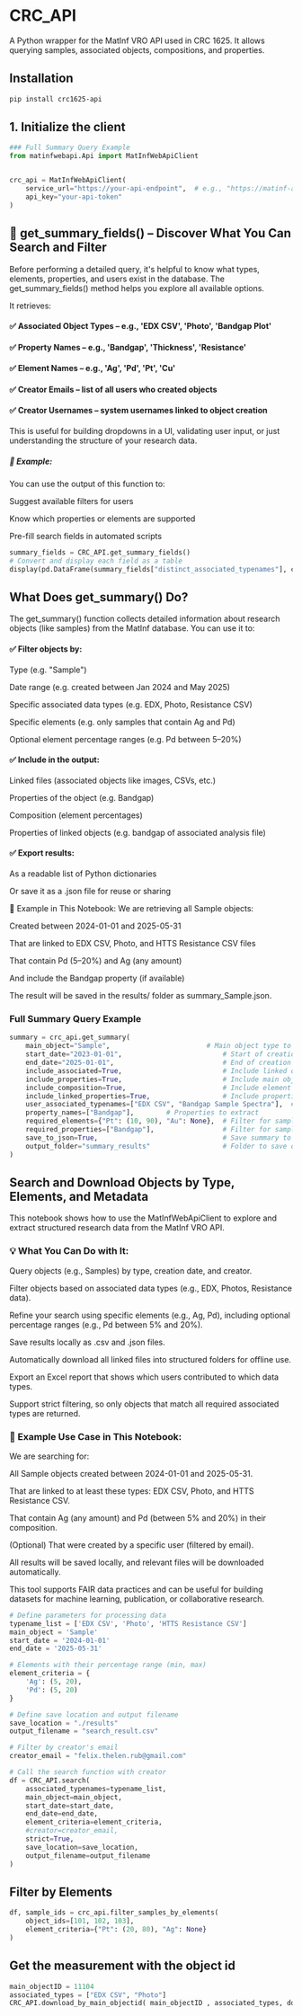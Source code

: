 # CRC_API

A Python wrapper for the MatInf VRO API used in CRC 1625. It allows querying samples, associated objects, compositions, and properties.

## Installation

```bash
pip install crc1625-api
```

## 1. Initialize the client
```python
### Full Summary Query Example
from matinfwebapi.Api import MatInfWebApiClient


crc_api = MatInfWebApiClient(
    service_url="https://your-api-endpoint",  # e.g., "https://matinf-api.crc1625.de"
    api_key="your-api-token"
)
```
## 🧭 get_summary_fields() – Discover What You Can Search and Filter
Before performing a detailed query, it's helpful to know what types, elements, properties, and users exist in the database.
The get_summary_fields() method helps you explore all available options.

It retrieves:

#### ✅ Associated Object Types – e.g., 'EDX CSV', 'Photo', 'Bandgap Plot'

#### ✅ Property Names – e.g., 'Bandgap', 'Thickness', 'Resistance'

#### ✅ Element Names – e.g., 'Ag', 'Pd', 'Pt', 'Cu'

#### ✅ Creator Emails – list of all users who created objects

#### ✅ Creator Usernames – system usernames linked to object creation

This is useful for building dropdowns in a UI, validating user input, or just understanding the structure of your research data.

##### 📌 Example:
You can use the output of this function to:

Suggest available filters for users

Know which properties or elements are supported

Pre-fill search fields in automated scripts


```python
summary_fields = CRC_API.get_summary_fields()
# Convert and display each field as a table
display(pd.DataFrame(summary_fields["distinct_associated_typenames"], columns=["Associated Object Types"]))
```

## What Does get_summary() Do?
The get_summary() function collects detailed information about research objects (like samples) from the MatInf database. You can use it to:

#### ✅ Filter objects by:

Type (e.g. "Sample")

Date range (e.g. created between Jan 2024 and May 2025)

Specific associated data types (e.g. EDX, Photo, Resistance CSV)

Specific elements (e.g. only samples that contain Ag and Pd)

Optional element percentage ranges (e.g. Pd between 5–20%)

#### ✅ Include in the output:

Linked files (associated objects like images, CSVs, etc.)

Properties of the object (e.g. Bandgap)

Composition (element percentages)

Properties of linked objects (e.g. bandgap of associated analysis file)

#### ✅ Export results:

As a readable list of Python dictionaries

Or save it as a .json file for reuse or sharing

🧠 Example in This Notebook:
We are retrieving all Sample objects:

Created between 2024-01-01 and 2025-05-31

That are linked to EDX CSV, Photo, and HTTS Resistance CSV files

That contain Pd (5–20%) and Ag (any amount)

And include the Bandgap property (if available)

The result will be saved in the results/ folder as summary_Sample.json.

### Full Summary Query Example
```python
summary = crc_api.get_summary(
    main_object="Sample",                        # Main object type to search
    start_date="2023-01-01",                         # Start of creation date range
    end_date="2025-01-01",                           # End of creation date range
    include_associated=True,                         # Include linked objects
    include_properties=True,                         # Include main object properties
    include_composition=True,                        # Include element composition
    include_linked_properties=True,                  # Include properties of associated objects
    user_associated_typenames=["EDX CSV", "Bandgap Sample Spectra"],  # Associated object types to include
    property_names=["Bandgap"],        # Properties to extract
    required_elements={"Pt": (10, 90), "Au": None},  # Filter for samples with elements in given range
    required_properties=["Bandgap"],                 # Filter for samples that include this property
    save_to_json=True,                               # Save summary to disk
    output_folder="summary_results"                  # Folder to save output
)

```


## Search and Download  Objects by Type, Elements, and Metadata
This notebook shows how to use the MatInfWebApiClient to explore and extract structured research data from the MatInf VRO API.

### 💡 What You Can Do with It:
Query objects (e.g., Samples) by type, creation date, and creator.

Filter objects based on associated data types (e.g., EDX, Photos, Resistance data).

Refine your search using specific elements (e.g., Ag, Pd), including optional percentage ranges (e.g., Pd between 5% and 20%).

Save results locally as .csv and .json files.

Automatically download all linked files into structured folders for offline use.

Export an Excel report that shows which users contributed to which data types.

Support strict filtering, so only objects that match all required associated types are returned.

### 📘 Example Use Case in This Notebook:
We are searching for:

All Sample objects created between 2024-01-01 and 2025-05-31.

That are linked to at least these types: EDX CSV, Photo, and HTTS Resistance CSV.

That contain Ag (any amount) and Pd (between 5% and 20%) in their composition.

(Optional) That were created by a specific user (filtered by email).

All results will be saved locally, and relevant files will be downloaded automatically.

This tool supports FAIR data practices and can be useful for building datasets for machine learning, publication, or collaborative research.
```python
# Define parameters for processing data
typename_list = ['EDX CSV', 'Photo', 'HTTS Resistance CSV']
main_object = 'Sample'
start_date = '2024-01-01'
end_date = '2025-05-31'

# Elements with their percentage range (min, max)
element_criteria = {
    'Ag': (5, 20),
    'Pd': (5, 20)
}

# Define save location and output filename
save_location = "./results"
output_filename = "search_result.csv"

# Filter by creator's email
creator_email = "felix.thelen.rub@gmail.com"

# Call the search function with creator
df = CRC_API.search(
    associated_typenames=typename_list,
    main_object=main_object,
    start_date=start_date,
    end_date=end_date,
    element_criteria=element_criteria,
    #creator=creator_email,  
    strict=True,
    save_location=save_location,
    output_filename=output_filename
)


```
## Filter by Elements
```python
df, sample_ids = crc_api.filter_samples_by_elements(
    object_ids=[101, 102, 103],
    element_criteria={"Pt": (20, 80), "Ag": None}
)
```


## Get the measurement with the object id
```python
main_objectID = 11104
associated_types = ["EDX CSV", "Photo"]
CRC_API.download_by_main_objectid( main_objectID , associated_types, download_folder="downloaded_files")
```